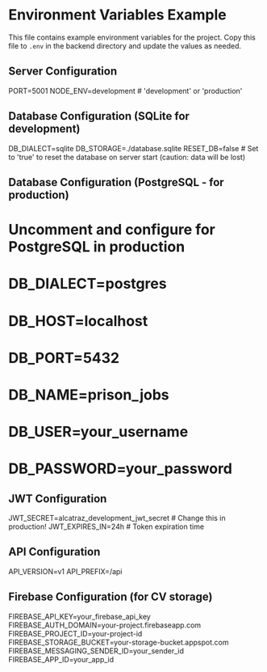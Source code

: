 # Environment Variables Example

This file contains example environment variables for the project. Copy this file to `.env` in the backend directory and update the values as needed.

## Server Configuration
PORT=5001
NODE_ENV=development  # 'development' or 'production'

## Database Configuration (SQLite for development)
DB_DIALECT=sqlite
DB_STORAGE=./database.sqlite
RESET_DB=false  # Set to 'true' to reset the database on server start (caution: data will be lost)

## Database Configuration (PostgreSQL - for production)
# Uncomment and configure for PostgreSQL in production
# DB_DIALECT=postgres
# DB_HOST=localhost
# DB_PORT=5432
# DB_NAME=prison_jobs
# DB_USER=your_username
# DB_PASSWORD=your_password

## JWT Configuration
JWT_SECRET=alcatraz_development_jwt_secret  # Change this in production!
JWT_EXPIRES_IN=24h  # Token expiration time

## API Configuration
API_VERSION=v1
API_PREFIX=/api

## Firebase Configuration (for CV storage)
FIREBASE_API_KEY=your_firebase_api_key
FIREBASE_AUTH_DOMAIN=your-project.firebaseapp.com
FIREBASE_PROJECT_ID=your-project-id
FIREBASE_STORAGE_BUCKET=your-storage-bucket.appspot.com
FIREBASE_MESSAGING_SENDER_ID=your_sender_id
FIREBASE_APP_ID=your_app_id 